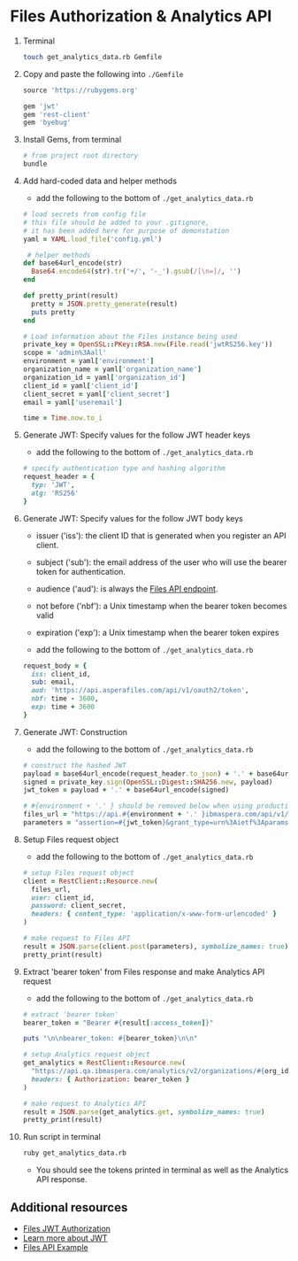 # Files Authorization & Analytics API

1. Terminal

    ```bash
    touch get_analytics_data.rb Gemfile
    ```

1. Copy and paste the following into `./Gemfile`

    ```ruby
    source 'https://rubygems.org'

    gem 'jwt'
    gem 'rest-client'
    gem 'byebug'
    ```

1. Install Gems, from terminal

    ```bash
    # from project root directory
    bundle
    ```

1. Add hard-coded data and helper methods

    * add the following to the bottom of `./get_analytics_data.rb`

    ```ruby
    # load secrets from config file
    # this file should be added to your .gitignore,
    # it has been added here for purpose of demonstation
    yaml = YAML.load_file('config.yml')

     # helper methods
    def base64url_encode(str)
      Base64.encode64(str).tr('+/', '-_').gsub(/[\n=]/, '')
    end

    def pretty_print(result)
      pretty = JSON.pretty_generate(result)
      puts pretty
    end

    # Load information about the Files instance being used
    private_key = OpenSSL::PKey::RSA.new(File.read('jwtRS256.key'))
    scope = 'admin%3Aall'
    environment = yaml['environment']
    organization_name = yaml['organization_name']
    organization_id = yaml['organization_id']
    client_id = yaml['client_id']
    client_secret = yaml['client_secret']
    email = yaml['useremail']

    time = Time.now.to_i
    ```

1. Generate JWT: Specify values for the follow JWT header keys

    * add the following to the bottom of `./get_analytics_data.rb`

    ```ruby
    # specify authentication type and hashing algorithm
    request_header = {
      typ: 'JWT',
      alg: 'RS256'
    }
    ```

1. Generate JWT: Specify values for the follow JWT body keys

    * issuer ('iss'): the client ID that is generated when you register an API client.
    * subject ('sub'): the email address of the user who will use the bearer token for authentication.
    * audience ('aud'): is always the [Files API endpoint](https://api.asperafiles.com/api/v1/oauth2/token).
    * not before ('nbf'): a Unix timestamp when the bearer token becomes valid
    * expiration ('exp'): a Unix timestamp when the bearer token expires


    * add the following to the bottom of `./get_analytics_data.rb`

    ```ruby
    request_body = {
      iss: client_id,
      sub: email,
      aud: 'https://api.asperafiles.com/api/v1/oauth2/token',
      nbf: time - 3600,
      exp: time + 3600
    }
    ```

1. Generate JWT: Construction

    * add the following to the bottom of `./get_analytics_data.rb`

    ```ruby
    # construct the hashed JWT
    payload = base64url_encode(request_header.to_json) + '.' + base64url_encode(request_body.to_json)
    signed = private_key.sign(OpenSSL::Digest::SHA256.new, payload)
    jwt_token = payload + '.' + base64url_encode(signed)

    # #{environment + '.' } should be removed below when using production environments
    files_url = "https://api.#{environment + '.' }ibmaspera.com/api/v1/oauth2/#{org}/token"
    parameters = "assertion=#{jwt_token}&grant_type=urn%3Aietf%3Aparams%3Aoauth%3Agrant-type%3Ajwt-bearer&scope=#{scope}"
    ```

1. Setup Files request object

    * add the following to the bottom of `./get_analytics_data.rb`

    ```ruby
    # setup Files request object
    client = RestClient::Resource.new(
      files_url,
      user: client_id,
      password: client_secret,
      headers: { content_type: 'application/x-www-form-urlencoded' }
    )

    # make request to Files API
    result = JSON.parse(client.post(parameters), symbolize_names: true)
    pretty_print(result)
    ```

1. Extract 'bearer token' from Files response and make Analytics API request

    * add the following to the bottom of `./get_analytics_data.rb`

    ```ruby
    # extract 'bearer token'
    bearer_token = "Bearer #{result[:access_token]}"

    puts "\n\nbearer_token: #{bearer_token}\n\n"

    # setup Analytics request object
    get_analytics = RestClient::Resource.new(
      "https://api.qa.ibmaspera.com/analytics/v2/organizations/#{org_id}/volume_usage",
      headers: { Authorization: bearer_token }
    )

    # make request to Analytics API
    result = JSON.parse(get_analytics.get, symbolize_names: true)
    pretty_print(result)
    ```

1. Run script in terminal

    ```bash
    ruby get_analytics_data.rb
    ```

    * You should see the tokens printed in terminal as well as the Analytics API response.

## Additional resources

* [Files JWT Authorization](https://developer.asperasoft.com/web/files/jwt-authorization)
* [Learn more about JWT](https://tools.ietf.org/html/rfc7519)
* [Files API Example](https://developer.ibm.com/aspera/docs/aspera-api-tutorials-use-cases/building-file-sending-application-files-api/)
